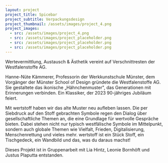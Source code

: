 ```yaml
---
layout: project
project_title: Spicebar
project_subtitle: Verpackungsdesign
project_thumbnail: /assets/images/project_4.png
project_images:
  - src: /assets/images/project_4.png
  - src: /assets/images/project_placeholder.png
  - src: /assets/images/project_placeholder.png
  - src: /assets/images/project_placeholder.png
---
```

Wertevermittlung, Austausch & Ästhetik vereint auf Verschnittresten der Westfalenstoffe AG.

Hanne-Nüte Kämmerer, Professorin der Werkkunstschule Münster, dem Vorgänger der Münster School of Design gründete die Westfalenstoffe AG. Sie gestaltete das ikonische „Hähnchenmuster", das Generationen mit Erinnerungen verbinden. Ein Klassiker, der 2023 90-jähriges Jubiläum feiert.

Mit wertstoff haben wir das alte Muster neu aufleben lassen. Die per Siebdruck auf den Stoff gebrachten Symbole regen den Dialog über gesellschaftliche Themen an, die eine Grundlage für wertvolle Gespräche bieten. Dabei stehen nicht nur typisch westfälische Symbole im Mittelpunkt, sondern auch globale Themen wie Vielfalt, Frieden, Digitalisierung, Menschenrettung und vieles mehr. wertstoff ist ein Stück Stoff, ein Tischgedeck, ein Wandbild und das, was du daraus machst!

Dieses Projekt ist in Gruppenarbeit mit Lia Hintz, Leonie Bornhöft und Justus Plaputta entstanden.

